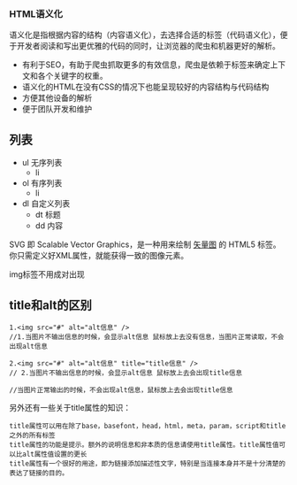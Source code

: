 ### HTML语义化

语义化是指根据内容的结构（内容语义化），去选择合适的标签（代码语义化），便于开发者阅读和写出更优雅的代码的同时，让浏览器的爬虫和机器更好的解析。 

- 有利于SEO，有助于爬虫抓取更多的有效信息，爬虫是依赖于标签来确定上下文和各个关键字的权重。
- 语义化的HTML在没有CSS的情况下也能呈现较好的内容结构与代码结构
- 方便其他设备的解析
- 便于团队开发和维护



## 列表





- ul	无序列表
  + li
- ol     有序列表
  - li
- dl     自定义列表
  - dt		标题
  - dd           内容



SVG 即 Scalable Vector Graphics，是一种用来绘制 [矢量图](https://www.baidu.com/s?wd=%E7%9F%A2%E9%87%8F%E5%9B%BE&tn=44039180_cpr&fenlei=mv6quAkxTZn0IZRqIHckPjm4nH00T1YvmHc3njPbmHwBmWn4Pyu90ZwV5Hcvrjm3rH6sPfKWUMw85HfYnjn4nH6sgvPsT6KdThsqpZwYTjCEQLGCpyw9Uz4Bmy-bIi4WUvYETgN-TLwGUv3EnHmYnWf3nj6YPWDzPj6vnHT3n0) 的 HTML5 标签。你只需定义好XML属性，就能获得一致的图像元素。 



img标签不用成对出现 



## title和alt的区别

```
1.<img src="#" alt="alt信息" />
//1.当图片不输出信息的时候，会显示alt信息 鼠标放上去没有信息，当图片正常读取，不会出现alt信息

2.<img src="#" alt="alt信息" title="title信息" />
// 2.当图片不输出信息的时候，会显示alt信息 鼠标放上去会出现title信息

//当图片正常输出的时候，不会出现alt信息，鼠标放上去会出现title信息

```

另外还有一些关于title属性的知识：

```
title属性可以用在除了base，basefont，head，html，meta，param，script和title之外的所有标签
title属性的功能是提示。额外的说明信息和非本质的信息请使用title属性。title属性值可以比alt属性值设置的更长
title属性有一个很好的用途，即为链接添加描述性文字，特别是当连接本身并不是十分清楚的表达了链接的目的。
```

 

 

 

 